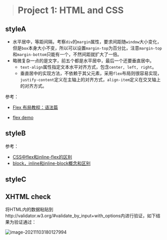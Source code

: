 > # Project 1: HTML and CSS

## styleA

* 水平居中，等距间隔，考察`div`的`margin`属性，要求间距随`window`大小变化，但是`box`本身大小不变，所以可以设置`margin-top`为百分比，注意`margin-top`和`margin-bottom`只能有一个，不然间距就扩大了一倍。
* 略微复杂一点的是文字，前五个都是水平居中，最后一个还要垂直居中。
  * `text-align`属性指定文本水平对齐方式，包含`center, left, right`。
  * 垂直居中的实现方法，不依赖于其父元素，采用`flex`布局则很容易实现，`justify-content`定义在主轴上的对齐方式，`align-item`定义在交叉轴上的对齐方式。

参考：

* [Flex 布局教程：语法篇](https://www.ruanyifeng.com/blog/2015/07/flex-grammar.html)

* [flex demo](http://static.vgee.cn/static/index.html)

## styleB



参考：

* [CSS中flex和inline-flex的区别](https://segmentfault.com/a/1190000023823917)
* [block，inline和inline-block概念和区别](https://www.cnblogs.com/keithwang/p/3139517.html)

## styleC





## XHTML check

将HTML内的数据粘贴到http://validator.w3.org/#validate_by_input+with_options内进行验证，如下结果为验证通过：

![image-20211103180127994](/Users/yzhang68/Documents/Yuqi/project/Stanford-CS-142-Web-Applications/notes/project_1_notes.assets/image-20211103180127994.png)